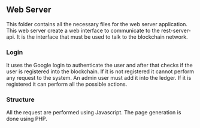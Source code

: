 ## Web Server
This folder contains all the necessary files for the web server application.
This web server create a web interface to communicate to the rest-server-api. It is the interface that must be used to talk to the blockchain network.

### Login
It uses the Google login to authenticate the user and after that checks if the user is registered into the blockchain. If it is not registered it cannot perform any request to the system. An admin user must add it into the ledger. 
If it is registered it can perform all the possible actions.

### Structure
All the request are performed using Javascript.
The page generation is done using PHP.
